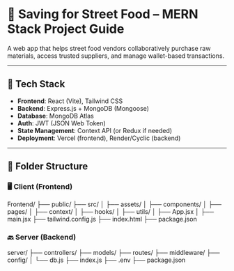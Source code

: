 # 🥘 Saving for Street Food – MERN Stack Project Guide

A web app that helps street food vendors collaboratively purchase raw materials, access trusted suppliers, and manage wallet-based transactions.

---

## 🔧 Tech Stack

- **Frontend**: React (Vite), Tailwind CSS
- **Backend**: Express.js + MongoDB (Mongoose)
- **Database**: MongoDB Atlas
- **Auth**: JWT (JSON Web Token)
- **State Management**: Context API (or Redux if needed)
- **Deployment**: Vercel (frontend), Render/Cyclic (backend)

---

## 📁 Folder Structure

### 🖥️ Client (Frontend)
Frontend/
├── public/
├── src/
│ ├── assets/
│ ├── components/
│ ├── pages/
│ ├── context/
│ ├── hooks/
│ ├── utils/
│ ├── App.jsx
│ ├── main.jsx
├── tailwind.config.js
├── index.html
├── package.json


### 🔙 Server (Backend)


server/
├── controllers/
├── models/
├── routes/
├── middleware/
├── config/
│ └── db.js
├── index.js
├── .env
├── package.json